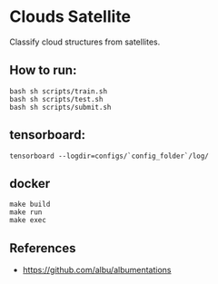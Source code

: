 # Clouds Satellite
Classify cloud structures from satellites.
## How to run:
```
bash sh scripts/train.sh
bash sh scripts/test.sh
bash sh scripts/submit.sh
```
## tensorboard:
```
tensorboard --logdir=configs/`config_folder`/log/
```
## docker
```
make build
make run
make exec
```
## References
* https://github.com/albu/albumentations
